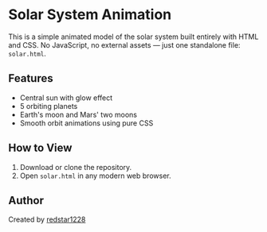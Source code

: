 # Solar System Animation

This is a simple animated model of the solar system built entirely with HTML and CSS. No JavaScript, no external assets — just one standalone file: `solar.html`.

## Features

- Central sun with glow effect
- 5 orbiting planets
- Earth's moon and Mars' two moons
- Smooth orbit animations using pure CSS

## How to View

1. Download or clone the repository.
2. Open `solar.html` in any modern web browser.

## Author

Created by [redstar1228](https://github.com/redstar1228)
